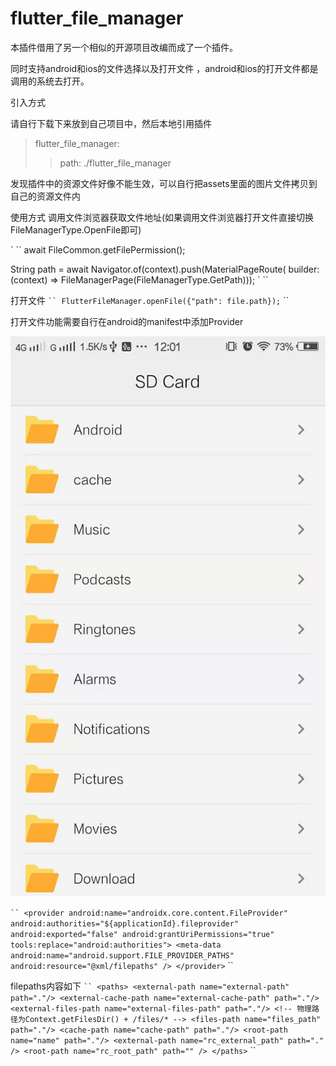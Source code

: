 # flutter_file_manager

本插件借用了另一个相似的开源项目改编而成了一个插件。

同时支持android和ios的文件选择以及打开文件 ，android和ios的打开文件都是调用的系统去打开。

引入方式

请自行下载下来放到自己项目中，然后本地引用插件
>flutter_file_manager:
>>path: ./flutter_file_manager

发现插件中的资源文件好像不能生效，可以自行把assets里面的图片文件拷贝到自己的资源文件内


使用方式
    调用文件浏览器获取文件地址(如果调用文件浏览器打开文件直接切换FileManagerType.OpenFile即可)

` ``
  await FileCommon.getFilePermission();


  String path = await Navigator.of(context).push(MaterialPageRoute(
      builder: (context) => FileManagerPage(FileManagerType.GetPath)));
` ``


打开文件
` ``
FlutterFileManager.openFile({"path": file.path});
` ``

打开文件功能需要自行在android的manifest中添加Provider


![Image](https://github.com/shenhuaxiyuan/flutter_file_manager/blob/master/image.jpg)

` ``
<provider
    android:name="androidx.core.content.FileProvider"
    android:authorities="${applicationId}.fileprovider"
    android:exported="false"
    android:grantUriPermissions="true"
    tools:replace="android:authorities">
    <meta-data
        android:name="android.support.FILE_PROVIDER_PATHS"
        android:resource="@xml/filepaths" />
</provider>
` ``

filepaths内容如下
` ``
<paths>
    <external-path
            name="external-path"
            path="."/>
    <external-cache-path
            name="external-cache-path"
            path="."/>
    <external-files-path
            name="external-files-path"
            path="."/>
    <!-- 物理路径为Context.getFilesDir() + /files/* -->
    <files-path
            name="files_path"
            path="."/>
    <cache-path
            name="cache-path"
            path="."/>
    <root-path
            name="name"
            path="."/>
    <external-path
        name="rc_external_path"
        path="." />
    <root-path
        name="rc_root_path"
        path="" />
</paths>
` ``